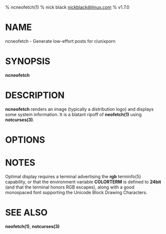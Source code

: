 % ncneofetch(1)
% nick black <nickblack@linux.com>
% v1.7.0

# NAME

ncneofetch - Generate low-effort posts for r/unixporn

# SYNOPSIS

**ncneofetch**

# DESCRIPTION

**ncneofetch** renders an image (typically a distribution logo)
and displays some system information. It is a blatant ripoff of
**neofetch(1)** using **notcurses(3)**.

# OPTIONS

# NOTES

Optimal display requires a terminal advertising the **rgb** terminfo(5)
capability, or that the environment variable **COLORTERM** is defined to
**24bit** (and that the terminal honors RGB escapes), along with a good
monospaced font supporting the Unicode Block Drawing Characters.

# SEE ALSO

**neofetch(1)**,
**notcurses(3)**
